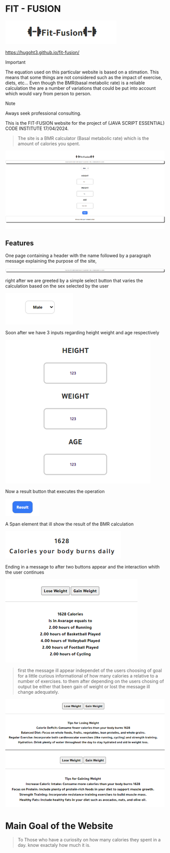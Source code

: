 # FIT - FUSION 
![Alt text ](/assests/images/logo.png)


https://hugoht3.github.io/fit-fusion/

> [!IMPORTANT]
> The equation used on this particular website is based on a stimation. This means that some things are not considered such as the impact of exercise, diets, etc...
> Even though the BMR(basal metabolic rate) is a reliable calculation the are a number of variations that could be put into account which would vary from person to person.

> [!NOTE] 
> Aways seek professional consulting.


This is the FIT-FUSION website for the project of (JAVA SCRIPT ESSENTIAL) CODE INSTITUTE 17/04/2024.
> The site is a BMR calculator (Basal metabolic rate) which is the amount of calories you spent. 

![alt text](/assests/images/site.png)


## Features 


One page containing a header with the name followed by a paragraph message explaining the purpose of the site,

![Alt text ](/assests/images/paragraph.png)


right after we are greeted by a simple select button that varies the calculation based on the sex selected by the user 

![Alt text ](/assests/images/select.png)

Soon after we have 3 inputs regarding height weight and age respectively 

![Alt text](/assests/images/inputs'.png)

Now a result button that executes the operation 

![Alt text](/assests/images/result.png)

A Span element that ill show the result of the BMR calculation

![Alt text](/assests/images/span.png)

Ending in a message to after two buttons appear and the interaction whith the user continues 

![Alt text](/assests/images/message.png)

> first the message ill appear independet of the users choosing of goal for a little curious informational of how many calories a relative to a number of exercises.
> to them after depending on the users chosing of output be either that been gain of weight or lost the message ill change adequately.

![Alt text](/assests/images/lose.png)
![Alt text](/assests/images/gain.png)


# Main Goal of the Website
> To Those who have a curiosity on how many calories they spent in a day. know exactaly how much it is.
